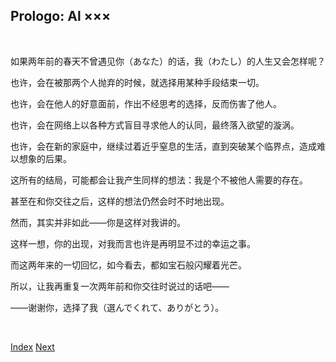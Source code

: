 ## Prologo: Al ×××

&emsp;

如果两年前的春天不曾遇见你（あなた）的话，我（わたし）的人生又会怎样呢？

也许，会在被那两个人抛弃的时候，就选择用某种手段结束一切。

也许，会在他人的好意面前，作出不经思考的选择，反而伤害了他人。

也许，会在网络上以各种方式盲目寻求他人的认同，最终落入欲望的漩涡。

也许，会在新的家庭中，继续过着近乎窒息的生活，直到突破某个临界点，造成难以想象的后果。

这所有的结局，可能都会让我产生同样的想法：我是个不被他人需要的存在。

甚至在和你交往之后，这样的想法仍然会时不时地出现。

然而，其实并非如此——你是这样对我讲的。

这样一想，你的出现，对我而言也许是再明显不过的幸运之事。

而这两年来的一切回忆，如今看去，都如宝石般闪耀着光芒。

所以，让我再重复一次两年前和你交往时说过的话吧——

——谢谢你，选择了我（選んでくれて、ありがとう）。

&emsp;

[Index](../index.md) [Next](01-01.md)
